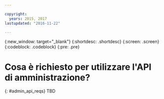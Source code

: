 ```yaml
---

copyright:
  years: 2015, 2017
lastupdated: "2016-11-22"

---
```


{:new_window: target="_blank"}
{:shortdesc: .shortdesc}
{:screen: .screen}
{:codeblock: .codeblock}
{:pre: .pre}

# Cosa è richiesto per utilizzare l'API di amministrazione?
{: #admin_api_reqs}
TBD

<!-- begin STAGING ONLY -->

<!-- end STAGING ONLY -->

